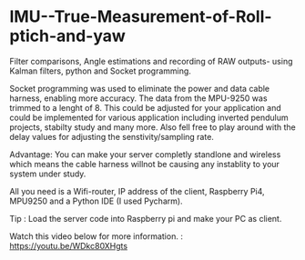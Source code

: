 # IMU--True-Measurement-of-Roll-ptich-and-yaw
Filter comparisons, Angle estimations and recording of RAW outputs- using Kalman filters, python and Socket programming. 

Socket programming was used to eliminate the power and data cable harness, enabling more accuracy. The data from the MPU-9250 was trimmed to a lenght of 8. This 
could be adjusted for your application and could be implemented for various application including inverted pendulum projects, stabilty study and many more. Also 
fell free to play around with the delay values for adjusting the senstivity/sampling rate. 

Advantage: You can make your server completly standlone and wireless which means the cable harness willnot be causing any instablity to your system under study. 

All you need is a Wifi-router, IP address of the client, Raspberry Pi4, MPU9250 and a Python IDE (I used Pycharm).

Tip : Load the server code into Raspberry pi and make your PC as client. 

Watch this video below for more information. : https://youtu.be/WDkc80XHgts


